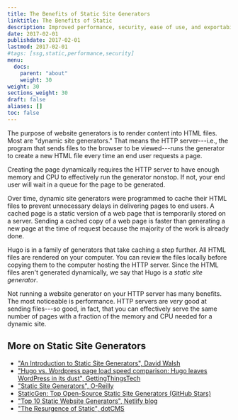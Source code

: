 ```yaml
---
title: The Benefits of Static Site Generators
linktitle: The Benefits of Static
description: Improved performance, security, ease of use, and exportability of content are just a few of the reasons static site generators are so appealing.
date: 2017-02-01
publishdate: 2017-02-01
lastmod: 2017-02-01
#tags: [ssg,static,performance,security]
menu:
  docs:
    parent: "about"
    weight: 30
weight: 30
sections_weight: 30
draft: false
aliases: []
toc: false
---
```


The purpose of website generators is to render content into HTML files. Most are "dynamic site generators." That means the HTTP server---i.e., the program that sends files to the browser to be viewed---runs the generator to create a new HTML file every time an end user requests a page.

Creating the page dynamically requires the HTTP server to have enough memory and CPU to effectively run the generator nonstop. If not, your end user will wait in a queue for the page to be generated.

Over time, dynamic site generators were programmed to cache their HTML files to prevent unnecessary delays in delivering pages to end users. A cached page is a static version of a web page that is temporarily stored on a server. Sending a cached copy of a web page is faster than generating a new page at the time of request because the majority of the work is already done.

Hugo is in a family of generators that take caching a step further. All HTML files are rendered on your computer. You can review the files locally before copying them to the computer hosting the HTTP server. Since the HTML files aren't generated dynamically, we say that Hugo is a *static site generator*.

Not running a website generator on your HTTP server has many benefits. The most noticeable is performance. HTTP servers are *very* good at sending files---so good, in fact, that you can effectively serve the same number of pages with a fraction of the memory and CPU needed for a dynamic site.

## More on Static Site Generators

* ["An Introduction to Static Site Generators", David Walsh][]
* ["Hugo vs. Wordpress page load speed comparison: Hugo leaves WordPress in its dust", GettingThingsTech][hugovwordpress]
* ["Static Site Generators", O-Reilly][]
* [StaticGen: Top Open-Source Static Site Generators (GitHub Stars)][]
* ["Top 10 Static Website Generators", Netlify blog][]
* ["The Resurgence of Static", dotCMS][dotcms]


["An Introduction to Static Site Generators", David Walsh]: https://davidwalsh.name/introduction-static-site-generators
["Static Site Generators", O-Reilly]: /documents/oreilly-static-site-generators.pdf
["Top 10 Static Website Generators", Netlify blog]: https://www.netlify.com/blog/2016/05/02/top-ten-static-website-generators/
[hugovwordpress]: https://gettingthingstech.com/hugo-vs.-wordpress-page-load-speed-comparison-hugo-leaves-wordpress-in-its-dust/
[StaticGen: Top Open-Source Static Site Generators (GitHub Stars)]: https://www.staticgen.com/
[dotcms]: https://dotcms.com/blog/post/the-resurgence-of-static
